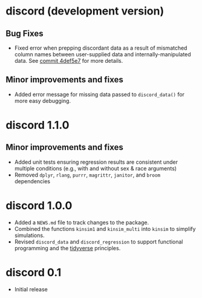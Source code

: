 # discord (development version)

## Bug Fixes

* Fixed error when prepping discordant data as a result of mismatched column names between user-supplied data and internally-manipulated data. See [commit 4def5e7](https://github.com/R-Computing-Lab/discord/commit/4def5e79fe0c3059ab4a790a9f053942f8d35099) for more details.

## Minor improvements and fixes

* Added error message for missing data passed to `discord_data()` for more easy debugging.

# discord 1.1.0

## Minor improvements and fixes

* Added unit tests ensuring regression results are consistent under multiple conditions (e.g., with and without sex & race arguments)
* Removed `dplyr`, `rlang`, `purrr`, `magrittr`, `janitor`, and `broom` dependencies

# discord 1.0.0

* Added a `NEWS.md` file to track changes to the package.
* Combined the functions `kinsim1` and `kinsim_multi` into `kinsim` to simplify simulations.
* Revised `discord_data` and `discord_regression` to support functional programming and the [tidyverse](https://www.tidyverse.org/) principles.

# discord 0.1

* Initial release
